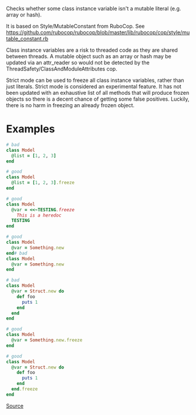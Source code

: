 
Checks whether some class instance variable isn't a
mutable literal (e.g. array or hash).

It is based on Style/MutableConstant from RuboCop.
See https://github.com/rubocop/rubocop/blob/master/lib/rubocop/cop/style/mutable_constant.rb

Class instance variables are a risk to threaded code as they are shared
between threads. A mutable object such as an array or hash may be
updated via an attr_reader so would not be detected by the
ThreadSafety/ClassAndModuleAttributes cop.

Strict mode can be used to freeze all class instance variables, rather
than just literals.
Strict mode is considered an experimental feature. It has not been
updated with an exhaustive list of all methods that will produce frozen
objects so there is a decent chance of getting some false positives.
Luckily, there is no harm in freezing an already frozen object.

# Examples

```ruby
# bad
class Model
  @list = [1, 2, 3]
end

# good
class Model
  @list = [1, 2, 3].freeze
end

# good
class Model
  @var = <<~TESTING.freeze
    This is a heredoc
  TESTING
end

# good
class Model
  @var = Something.new
end# bad
class Model
  @var = Something.new
end

# bad
class Model
  @var = Struct.new do
    def foo
      puts 1
    end
  end
end

# good
class Model
  @var = Something.new.freeze
end

# good
class Model
  @var = Struct.new do
    def foo
      puts 1
    end
  end.freeze
end
```

[Source](http://www.rubydoc.info/gems/rubocop/RuboCop/Cop/ThreadSafety/MutableClassInstanceVariable)